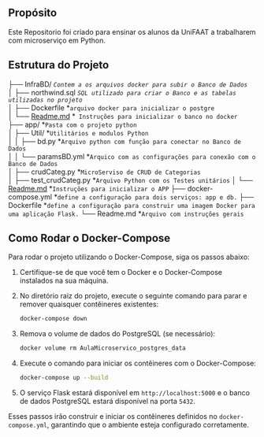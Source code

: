 ## Propósito

Este Repositorio foi criado para ensinar os alunos da UniFAAT a trabalharem com microserviço em Python.

## Estrutura do Projeto

├── InfraBD/  *`Contem a os arquivos docker para subir o Banco de Dados`*<br>
│ ├── northwind.sql *`SQL utilizado para criar o Banco e as tabelas utilizadas no projeto`*<br> 
│ ├── Dockerfile *`arquivo docker para inicializar o postgre`<br>
│ └── [Readme.md](InfraBD/Readme.md) *` Instruções para inicializar o banco no docker`<br>
├── app/ *`Pasta com o projeto python`<br>
│ ├── Util/ *`Utilitários e modulos Python`<br>
│ │ ├── bd.py *`Arquivo python com função para conectar no Banco de Dados`<br>
│ │ └── paramsBD.yml *`Arquico com as configurações para conexão com o Banco de Dados`<br>
│ ├── crudCateg.py *`MicroServiso de CRUD de Categorias`<br>
│ ├── test_crudCateg.py *`Arquivo Python com os Testes unitários`
│ └── [Readme.md](app/Readme.md) *`Instruções para inicializar o APP`
├── docker-compose.yml *`define a configuração para dois serviços: app e db.`
├── Dockerfile *`define a configuração para construir uma imagem Docker para uma aplicação Flask.`
└── Readme.md *`Arquivo com instruções gerais`

## Como Rodar o Docker-Compose

Para rodar o projeto utilizando o Docker-Compose, siga os passos abaixo:

1. Certifique-se de que você tem o Docker e o Docker-Compose instalados na sua máquina.

2. No diretório raiz do projeto, execute o seguinte comando para parar e remover quaisquer contêineres existentes:

    ```sh
    docker-compose down
    ```

3. Remova o volume de dados do PostgreSQL (se necessário):

    ```sh
    docker volume rm AulaMicroservico_postgres_data
    ```

4. Execute o comando para iniciar os contêineres com o Docker-Compose:

    ```sh
    docker-compose up --build
    ```

5. O serviço Flask estará disponível em `http://localhost:5000` e o banco de dados PostgreSQL estará disponível na porta `5432`.

Esses passos irão construir e iniciar os contêineres definidos no `docker-compose.yml`, garantindo que o ambiente esteja configurado corretamente.